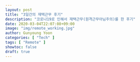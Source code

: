 ```yaml
---
layout: post
title: "3일간의 재택근무 후기"
description: "코로나19로 인해서 재택근무(원격근무아님주의)를 한 후기"
date: 2020-03-04T22:07:08+09:00
image: "img/remote_working.jpg"
author: Gunyoung Yoon
categories: [ "Tech" ]
tags: [ "Remote" ]
showtoc: false
draft: true
---
```

